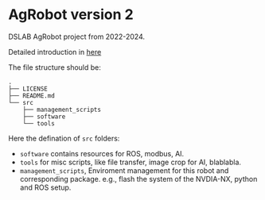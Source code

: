 # AgRobot version 2

DSLAB AgRobot project from 2022-2024. 

Detailed introduction in [here](https://dslab-agrobot.github.io/AgRobot2/)


The file structure should be:

```
.
├── LICENSE
├── README.md
└── src
    ├── management_scripts
    ├── software
    └── tools
```
Here the defination of `src` folders: 

- `software` contains resources for ROS, modbus, AI. 
- `tools` for misc scripts, like file transfer, image crop for AI, blablabla. 
- `management_scripts`, Enviroment management for this robot and corresponding package. e.g., flash the system of the NVDIA-NX, python and ROS setup.
